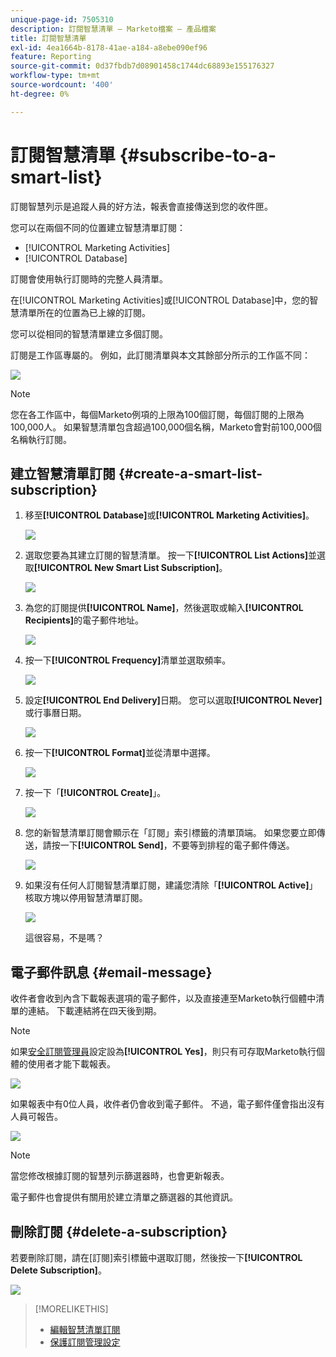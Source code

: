 ```yaml
---
unique-page-id: 7505310
description: 訂閱智慧清單 — Marketo檔案 — 產品檔案
title: 訂閱智慧清單
exl-id: 4ea1664b-8178-41ae-a184-a8ebe090ef96
feature: Reporting
source-git-commit: 0d37fbdb7d08901458c1744dc68893e155176327
workflow-type: tm+mt
source-wordcount: '400'
ht-degree: 0%

---
```


# 訂閱智慧清單 {#subscribe-to-a-smart-list}

訂閱智慧列示是追蹤人員的好方法，報表會直接傳送到您的收件匣。

您可以在兩個不同的位置建立智慧清單訂閱：

* [!UICONTROL Marketing Activities]
* [!UICONTROL Database]

訂閱會使用執行訂閱時的完整人員清單。

在[!UICONTROL Marketing Activities]或[!UICONTROL Database]中，您的智慧清單所在的位置為已上線的訂閱。

您可以從相同的智慧清單建立多個訂閱。

訂閱是工作區專屬的。 例如，此訂閱清單與本文其餘部分所示的工作區不同：

![](assets/one.png)

>[!NOTE]
>
>您在各工作區中，每個Marketo例項的上限為100個訂閱，每個訂閱的上限為100,000人。 如果智慧清單包含超過100,000個名稱，Marketo會對前100,000個名稱執行訂閱。

## 建立智慧清單訂閱 {#create-a-smart-list-subscription}

1. 移至&#x200B;**[!UICONTROL Database]**&#x200B;或&#x200B;**[!UICONTROL Marketing Activities]**。

   ![](assets/db.png)

1. 選取您要為其建立訂閱的智慧清單。 按一下&#x200B;**[!UICONTROL List Actions]**&#x200B;並選取&#x200B;**[!UICONTROL New Smart List Subscription]**。

   ![](assets/three.png)

1. 為您的訂閱提供&#x200B;**[!UICONTROL Name]**，然後選取或輸入&#x200B;**[!UICONTROL Recipients]**&#x200B;的電子郵件地址。

   ![](assets/image2015-9-14-13-3a18-3a38.png)

1. 按一下&#x200B;**[!UICONTROL Frequency]**&#x200B;清單並選取頻率。

   ![](assets/image2015-9-14-13-3a21-3a21.png)

1. 設定&#x200B;**[!UICONTROL End Delivery]**&#x200B;日期。 您可以選取&#x200B;**[!UICONTROL Never]**&#x200B;或行事曆日期。

   ![](assets/image2015-9-14-13-3a23-3a37.png)

1. 按一下&#x200B;**[!UICONTROL Format]**&#x200B;並從清單中選擇。

   ![](assets/image2015-9-14-13-3a25-3a25.png)

1. 按一下「**[!UICONTROL Create]**」。

   ![](assets/image2015-9-11-15-3a58-3a4.png)

1. 您的新智慧清單訂閱會顯示在「訂閱」索引標籤的清單頂端。 如果您要立即傳送，請按一下&#x200B;**[!UICONTROL Send]**，不要等到排程的電子郵件傳送。

   ![](assets/eight.png)

1. 如果沒有任何人訂閱智慧清單訂閱，建議您清除「**[!UICONTROL Active]**」核取方塊以停用智慧清單訂閱。

   ![](assets/nine.png)

   這很容易，不是嗎？

## 電子郵件訊息 {#email-message}

收件者會收到內含下載報表選項的電子郵件，以及直接連至Marketo執行個體中清單的連結。 下載連結將在四天後到期。

>[!NOTE]
>
>如果[安全訂閱管理員](/help/marketo/product-docs/reporting/basic-reporting/report-subscriptions/secure-the-subscription-admin-setting.md)設定設為&#x200B;**[!UICONTROL Yes]**，則只有可存取Marketo執行個體的使用者才能下載報表。

![](assets/image2015-4-17-15-3a46-3a47.png)

如果報表中有0位人員，收件者仍會收到電子郵件。 不過，電子郵件僅會指出沒有人員可報告。

![](assets/image2015-4-17-16-3a11-3a8.png)

>[!NOTE]
>
>當您修改根據訂閱的智慧列示篩選器時，也會更新報表。

電子郵件也會提供有關用於建立清單之篩選器的其他資訊。

## 刪除訂閱 {#delete-a-subscription}

若要刪除訂閱，請在[訂閱]索引標籤中選取訂閱，然後按一下&#x200B;**[!UICONTROL Delete Subscription]**。

![](assets/twelve.png)

>[!MORELIKETHIS]
>
>* [編輯智慧清單訂閱](/help/marketo/product-docs/reporting/basic-reporting/report-subscriptions/edit-a-smart-list-subscription.md)
>* [保護訂閱管理設定](/help/marketo/product-docs/reporting/basic-reporting/report-subscriptions/secure-the-subscription-admin-setting.md)
